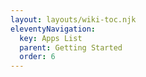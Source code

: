 ```yaml
---
layout: layouts/wiki-toc.njk
eleventyNavigation:
  key: Apps List
  parent: Getting Started
  order: 6
---
```


